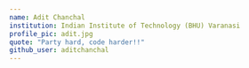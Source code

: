 ```yaml
---
name: Adit Chanchal
institution: Indian Institute of Technology (BHU) Varanasi
profile_pic: adit.jpg
quote: "Party hard, code harder!!"
github_user: aditchanchal
---
```

